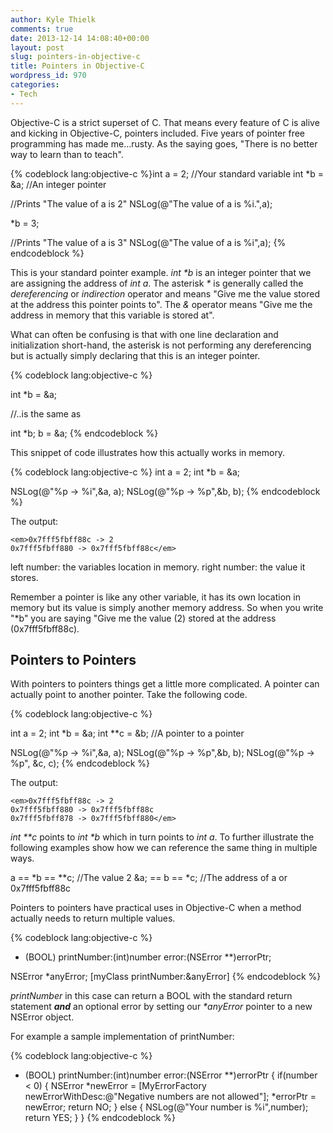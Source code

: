 ```yaml
---
author: Kyle Thielk
comments: true
date: 2013-12-14 14:08:40+00:00
layout: post
slug: pointers-in-objective-c
title: Pointers in Objective-C
wordpress_id: 970
categories:
- Tech
---
```


Objective-C is a strict superset of C. That means every feature of C is alive and kicking in Objective-C, pointers included. Five years of pointer free programming has made me...rusty. As the saying goes, "There is no better way to learn than to teach".

{% codeblock lang:objective-c %}int a = 2; //Your standard variable
int *b = &a; //An integer pointer

//Prints "The value of a is 2"
NSLog(@"The value of a is %i.",a); 

*b = 3;

//Prints "The value of a is 3"
NSLog(@"The value of a is %i",a); 
{% endcodeblock %}

This is your standard pointer example. _int *b_ is an integer pointer that we are assigning the address of _int a_. The asterisk _*_ is generally called the _dereferencing_ or _indirection_ operator and means "Give me the value stored at the address this pointer points to". The _&_ operator means "Give me the address in memory that this variable is stored at". 

What can often be confusing is that with one line declaration and initialization short-hand, the asterisk is not performing any dereferencing but is actually simply declaring that this is an integer pointer.

{% codeblock lang:objective-c %}

int *b = &a;

//..is the same as 

int *b;
b = &a;
{% endcodeblock %}

This snippet of code illustrates how this actually works in memory.

{% codeblock lang:objective-c %}
int a = 2;
int *b = &a;

NSLog(@"%p -> %i",&a, a);
NSLog(@"%p -> %p",&b, b);
{% endcodeblock %}

The output:

    
    
    <em>0x7fff5fbff88c -> 2
    0x7fff5fbff880 -> 0x7fff5fbff88c</em>
    


left number: the variables location in memory. 
right number: the value it stores.

Remember a pointer is like any other variable, it has its own location in memory but its value is simply another memory address. So when you write "*b" you are saying "Give me the value (2) stored at the address (0x7fff5fbff88c).



## Pointers to Pointers



With pointers to pointers things get a little more complicated. A pointer can actually point to another pointer. Take the following code.

{% codeblock lang:objective-c %}

int a = 2;
int *b = &a;
int **c = &b; //A pointer to a pointer

NSLog(@"%p -> %i",&a, a);
NSLog(@"%p -> %p",&b, b);
NSLog(@"%p -> %p", &c, c); 
{% endcodeblock %}

The output: 

    
    
    <em>0x7fff5fbff88c -> 2
    0x7fff5fbff880 -> 0x7fff5fbff88c
    0x7fff5fbff878 -> 0x7fff5fbff880</em>
    


_int **c_ points to _int *b_ which in turn points to _int a_. To further illustrate the following examples show how we can reference the same thing in multiple ways.

a == *b == **c; //The value 2
&a; == b == *c; //The address of a or 0x7fff5fbff88c

Pointers to pointers have practical uses in Objective-C when a method actually needs to return multiple values. 

{% codeblock lang:objective-c %}
- (BOOL) printNumber:(int)number error:(NSError **)errorPtr;

NSError *anyError;
[myClass printNumber:&anyError]
{% endcodeblock %}

_printNumber_ in this case can return a BOOL with the standard return statement ***and*** an optional error by setting our _*anyError_ pointer to a new NSError object.

For example a sample implementation of printNumber:

{% codeblock lang:objective-c %}
- (BOOL) printNumber:(int)number error:(NSError **)errorPtr
{
    if(number < 0)
    {
        NSError *newError = [MyErrorFactory newErrorWithDesc:@"Negative numbers are not allowed"];
        *errorPtr = newError;
        return NO;
    }
    else
    {
        NSLog(@"Your number is %i",number);
        return YES;
    }
}
{% endcodeblock %}


